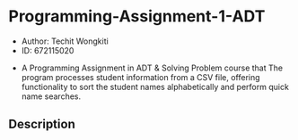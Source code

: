 # Programming-Assignment-1-ADT
* Author: Techit Wongkiti
* ID: 672115020
- A Programming Assignment in ADT & Solving Problem course that The program processes student information from a CSV file, offering functionality to sort the student names alphabetically and perform quick name searches.

## Description
